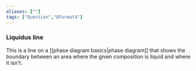 ```yaml
---
aliases: [""]
tags: ["Question","QFormat4"]
---
```

### Liquidus line

This is a line on a [[phase diagram basics|phase diagram]] that shows the boundary between an area where the given composition is liquid and where it isn't.
